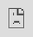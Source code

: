 ```yaml
---
marp: true
title: Petit cours d'épidémiologie mathématique - Temps de résidence dans les compartiments
description: Julien Arino - Petit cours d'épidémiologie mathématique - Cours 09 - Temps de résidence dans les compartiments
theme: default
math: mathjax
paginate: false
size: 16:9
---
```


<style>
  .theorem {
    text-align:justify;
    background-color:#16a085;
    border-radius:20px;
    padding:10px 20px 10px 20px;
    box-shadow: 0px 1px 5px #999;  margin-bottom: 10px;
  }
  .definition {
    text-align:justify;
    background-color:#ededde;
    border-radius:20px;
    padding:10px 20px 10px 20px;
    box-shadow: 0px 1px 5px #999;
    margin-bottom: 10px;
  }
  img[alt~="center"] {
    display: block;
    margin: 0 auto;
  }
</style>

<!-- _backgroundImage: "linear-gradient(to top, #85110d, 1%, white)" -->
# Petit cours d'épidémiologie mathématique<br/>Temps de résidence dans les compartiments

Julien Arino [![width:32px](https://raw.githubusercontent.com/julien-arino/petit-cours-epidemio-mathematique/main/FIGS/email-round.png)](mailto:Julien.Arino@umanitoba.ca) [![width:32px](https://raw.githubusercontent.com/julien-arino/petit-cours-epidemio-mathematique/main/FIGS/world-wide-web.png)](https://julien-arino.github.io/) [![width:32px](https://raw.githubusercontent.com/julien-arino/petit-cours-epidemio-mathematique/main/FIGS/github-icon.png)](https://github.com/julien-arino)

Department of Mathematics & Data Science Nexus
University of Manitoba*

<div style = "font-size:18px; margin-top:-10px; padding-bottom:30px;"></div>

Centre canadien de modélisation des maladies (CCDM/CCMM)
NSERC-PHAC EID Modelling Consortium (CANMOD, MfPH, OMNI/RÉUNIS)

<div style = "text-align: justify; position: relative; bottom: -5%; font-size:25px;">
* The University of Manitoba campuses are located on original lands of Anishinaabeg, Cree, Oji-Cree, Dakota and Dene peoples, and on the homeland of the Métis Nation.</div>

--- 

<!-- _backgroundImage: "radial-gradient(white,80%,#f1c40f)" -->
# Plan de ce cours

- Juste ce qu'il faut de probabilité
- Distributions utilisées ici
- Un modèle simple de cohorte
- Temps de séjour dans un modèle SIS
- De l'exponentielle à l'Erlang
- Risques compétitifs

---

# Pourquoi considérer la stochasticité?

- La vie résulte des interactions entre un nombre colossal de processus

- Chaque processus contient un certain degré d'imprécision. Par exemple, lorsqu'un virus se réplique, il saute une base ici et là; quand une cellule se divise lors de la mitose, le matériau n'est pas partagé 50%-50% entre les cellules filles; vous rencontrez un autre être humain et (en ces temps de COVID-19) oubliez de *ne pas* lui serrer la main

- Du fait de la répétition des ces imprécisions, il nait de l'incertitude

---

# Déterministe $\neq$ Stochastique

- Modèle déterministe: étant donné des conditions initiales et des paramètres, toutes les "réalisations" du processus sont identiques
- Modèle stochastique (on revient sur ça plus tard): étant donné des conditions initiales et des paramètres, aucune réalisation n'est la même

**Toutefois**: déterministe ne veut pas dire "aucune prise en compte de la stochasticité".. la stochasticité est juste cachée

Étudier les temps de séjour dans les compartiments permet de révéler cette stochasticité cachée

---

<!-- _backgroundImage: "linear-gradient(to bottom, #f1c40f, 20%, white)" -->
# <!--fit-->Juste ce qu'il faut de probabilité

---

# Quelques références

L'objet n'est pas ici de définir "proprement" les choses. Pour cela, on consultera par exemple:
- [Rényi](https://www.gabay-editeur.com/RENYI-Calcul-des-probabilites-avec-un-appendice-sur-la-Theorie-de-lInformation-1966)
- [Velenik](http://www.unige.ch/math/folks/velenik/cours.html) (cours pdf en ligne gratuits)

---

# Contexte général

Considérons un système $\Sigma$ qui peut être dans 2 états, $S_1$ et $S_2$

- $S_1$: fonctionne, $S_2$: cassé;
- $S_1$: vivant, $S_2$: mort;
- $S_1$: infecté, $S_2$: guéri;
- $\ldots$

---

Supposons que
- au temps $t=0$, $\Sigma$ est dans l'état $S_1$
- à un instant $t=\tau$, quelque chose se passe, entraînant le passage de $\Sigma$ de l'état $S_1$ à l'état $S_2$

Une **variable aléatoire** (v.a.) est une variable qui prend des valeurs .. aléatoires

Appelons $T$ la variable aléatoire
> temps que $\Sigma$ passe dans l'état $S_1$ avant de passer dans l'état $S_2$

On veut un *modèle* pour $T$

---

On prend une collection de systèmes $\Sigma_i$ dans l'état $S_1$ et cherche à obtenir une *loi* décrivant la **distribution** des temps passés par ces systèmes dans l'état $S_1$, i.e., une loi pour $T$

Pour ce faire, on conduit une **infinité** d'expériences et on observe le temps que le système prend, dans chaque cas, pour passer de $S_1$ en $S_2$

On déduit un modèle, qui dans ce contexte est une **distribution de probabilité**

---

![bg contain](https://raw.githubusercontent.com/julien-arino/petit-cours-epidemio-mathematique/main/FIGS/random_length_sample.png)

---

# Variables aléatoires discrètes ou continues

On suppose que $T$ est une v.a. **continue**, i.e., $T$ prend des valeurs continues. Exemples: 

- taille ou age si mesuré avec une très grande précision
- distance
- temps


Un autre type de v.a. sont les v.a. **discrètes**, qui prennent des valeurs dans un ensemble dénombrable. Exemples:

- pile ou face
- résultat d'un jet de dé
- taille d'une person en centimètres, âge en années (sans sous unités)

---

# Densité de probabilité

Supposons $T$ v.a.continue; elle a une **fonction de densité** $f$

- $f\geq 0$
- $\int_{-\infty}^{+\infty}f(s)ds=1$
- $\mathbb{P}(a\leq T\leq b)=\int_a^bf(t)dt$

![width:450px center](https://raw.githubusercontent.com/julien-arino/petit-cours-epidemio-mathematique/main/FIGS/distrib_a_b.png)

---

# Fonction de répartition

La **fonction de répartition** (ou **fonction de distribution cumulative**) est une fonction $F(t)$ qui caractérise la distribution de $T$, et est définie par
$$
F(s)=\mathbb{P}(T\leq s)=\int_{-\infty}^sf(x)dx
$$

![width:500px center](https://raw.githubusercontent.com/julien-arino/petit-cours-epidemio-mathematique/main/FIGS/cdf_auc.png)

---

# Propriétés de la fonction de répartition

- Puisque $f$ est positive, $F$ est croissante
- Puisque $f$ est une densité de probabilité, $\int_{-\infty}^{+\infty}f(s)ds=1$, et donc $\lim_{t\to\infty}F(t)=1$

![width:550px center](https://raw.githubusercontent.com/julien-arino/petit-cours-epidemio-mathematique/main/FIGS/cdf_plot.png)

---

# Moyenne (espérance mathématique)

Pour une v.a. continue $T$ avec densité de probabilité $f$, la **moyenne** (ou **espérance mathématique**) de $T$, notée $\bar T$ ou $E(T)$, est
$$
\tag{1}\label{eq:mean_value}
E(T)=\int_{-\infty}^{+\infty} tf(t)dt
$$

---

# Fonction de survie

Une autre façon de caractériser la distribution d'une variable aléatoire $T$ est en utilisant la fonction de **survie**


La fonction de survie d'une v.a. avec densité cumulative $F$ est donnée par
$$
\begin{equation}\tag{2}\label{eq:survival}
  \mathcal{S}(t)=1-F(t)=\mathbb{P}(T>t)
\end{equation}
$$

Ceci décrit le **temps de séjour** du système dans un état donné (le temps passé dans l'état)

$\mathcal{S}$ est une fonction décroissante (puisque $\mathcal{S}=1-F$ avec $F$ une densité cumulative), et $\mathcal{S}(0)=1$ si $T$ est une v.a. à valeurs positives

---

La **durée moyenne de survie** $\tau$ est
$$
\tau=E(T)=\int_0^\infty tf(t)dt
$$
Puisque $\lim\limits_{t\to\infty}t\mathcal{S}(t)=0$,
$$
\tag{3}\label{eq:mean_sojourn_time}
\tau=\int_0^\infty \mathcal{S}(t)dt
$$

**Durée attendue de vie future**
$$
\tag{4}\label{eq:expected_future_lifetime}
\frac{1}{\mathcal{S}(t_0)} \int_0^{\infty} t\,f(t+t_0)\,dt 
$$

---

<!-- _backgroundImage: "linear-gradient(to bottom, #f1c40f, 20%, white)" -->
# Distributions utilisées ici
---

# La distribution exponentielle

La v.a. $T$ a une **distribution exponentielle** si sa densité est de la forme

$$
\begin{equation}\label{eq:exp_distrib}
f(t)=\begin{cases}0&\textrm{si }t<0,\\
\theta e^{-\theta t}&\textrm{si }t\geq 0,
\end{cases}
\end{equation}
$$
avec $\theta>0$. Alors la fonction de survie est de la forme $\mathcal{S}(t)=e^{-\theta t}$, pour $t\geq 0$, et le temps moyen de séjour est
$$
\tau=\int_0^\infty e^{-\theta t}dt=\frac 1\theta
$$

---

# La distribution de Dirac

Soit $\omega>0$ donné. Si la survie prend la forme
$$
\mathcal{S}(t)=
\left\{
\begin{array}{ll}
1, & 0\leq t\leq\omega \\
0, & \omega<t
\end{array}
\right.
$$
alors $T$ a une distribution delta de Dirac delta $\delta_\omega(t)$, et le temps moyen de séjour est
$$
\tau=\int_0^\omega dt=\omega
$$
avec une variance $\sigma^2=0$

---

# La distribution Gamma

Une v.a. $X$ suit une **loi Gamma** de **paramètre de forme** $k$ et **paramètre d'échelle** $\theta$ (ou **paramètre d'intensité** $\beta = 1/\theta$) (tous strictement positifs), et l'on note $X\,\sim\Gamma(k, \theta)$, si sa densité de probabilité est de la forme 

$$
f(x;k,\theta) = \frac{x^{k-1} \mathrm{e}^{-\frac{x}{\theta}}}{\Gamma ( k)\theta ^k}
$$

où $x>0$ et $\Gamma$ est la fonction Gamma d'Euler, définie, pour tout $z\in\mathbb{C}$ t.q. $\Re(z) > 0$, par 
$$
\Gamma : z \mapsto \int_0^{+\infty}  t^{z-1}\,\mathrm{e}^{-t}\,\mathrm{d}t
$$


---

# Quelques propriétés de la Gamma

L'espérance mathématique est $k\theta$ et la variance $k\theta^2$

La fonction de survie est
$$
\mathcal{S}(t)=
1-\frac{1}{\Gamma(k)}\gamma\left(
k,\frac{t}{\theta} 
\right)
=1-\frac{1}{\Gamma(k)}\gamma\left(
k,\beta t
\right)
$$
où 
$$
\gamma(a,x)=\int_0^x t^{a-1}{\rm e}^{-t}{\rm d}t
$$
est une fonction gamma incomplète

---

<!-- _backgroundImage: "linear-gradient(to bottom, #f1c40f, 20%, white)" -->
# Un modèle simple de cohorte

---

# Un modèle pour une cohorte avec seulement de la mortalité

Considérons une population consistant d'individus nés au même instant (une **cohorte**), par exemple, la même année

Supposons

- Au temps $t=0$, il y a $N_0>0$ individus
- On regroupe toutes les causes de mortalité
- La durée de la vie d'un individu avant son décés est une variable aléatoire continue $T$, avec densité $f(t)$ et fonction de survie $P(t)$

---

# Le modèle

Soit $N(t)$ la population au temps $t\geq 0$. Alors

$$
\begin{equation}\label{eq:N_general}\tag{8}
N(t)=N_0P(t)
\end{equation}
$$

$P(t)$ donne la proportion de la cohorte toujours vivante au temps $t$, donc $N_0P(t)$ est le nombre d'individus dans la cohorte toujours vivants au temps $t$

---

# Cas où $T$ est distribuée exponentiellement

Supposons que $T$ a une distribution exponentielle de moyenne $1/d$ (ou de paramètre $d$), $f(t)=de^{-dt}$. Alors la fonction de survie est $P(t)=e^{-dt}$, et $\eqref{eq:N_general}$ s'écrit

$$
\begin{equation}\label{eq:N}
N(t)=N_0e^{-dt}
\end{equation}
$$
Remarquons que
$$
\begin{align*}
\frac{d}{dt} N(t) &= -dN_0e^{-dt} \\
&= -dN(t)
\end{align*}
$$
avec $N(0)=N_0$

$\implies$ L'ODE $N'=-dN$ fait (implicitement) l'hypothèse que l'espérance de vie à la naissance est distribuée exponentiellement

---

# Cas où $T$ a une distribution delta de Dirac

Supposons que $T$ a une distribution delta de Dirac à $t=\omega$, soit la fonction de survie
$$
P(t)=\begin{cases}
1, & 0\leq t\leq\omega\\
0, & t>\omega
\end{cases}
$$
Alors $\eqref{eq:N_general}$ s'écrit
$$
\begin{equation}\label{eq:N2}
N(t)=\begin{cases}
N_0, & 0\leq t\leq\omega\\
0, & t>\omega
\end{cases}
\end{equation}
$$
Tous les individus survivent jusqu'au temps $t=\omega$, puis ils meurent tous au temps $t=\omega$

Ici, $N'=0$ partout sauf lorsque $t=\omega$, où la dérivée n'est pas définie

---

<!-- _backgroundImage: "linear-gradient(to bottom, #f1c40f, 20%, white)" -->
# <!--fit-->Temps de séjour dans un modèle SIS

---

![bg 80% right:40%](https://raw.githubusercontent.com/julien-arino/petit-cours-epidemio-mathematique/main/FIGS/figure_SIS_base_no_demography_general_recovery_vertical.png)

# <!--fit-->SIS avec guérison "trafiquée"

Modèle SIS EDO traditionnel suppose guérison à un taux *per capita* (souvent noté $\gamma$)

Ici, on suppose que, des individus infectés au temps $t_0$, une fraction $P(t-t_0)$ reste infectée au temps $t\geq t_0$

$\implies$ la fonction $P(t)$ est une fonction de survie pour $t\geq 0$

---

# Réduction de la dimension

On a
$$
S(t)+I(t)=N, \textrm{ ou encore, }S(t)=N-I(t)
$$

$N$ est constant (égal à la population totale au temps $t=0$), donc on peut déduire la valeur de $S(t)$, une fois $I(t)$ connu, de l'équation $S(t)=N-I(t)$

Donc on utilise $I(t)$ uniquement

---

# Modèle pour les individus infectieux

Integral equation for the number of infective individuals:
$$
\begin{equation}
I(t) = I_0(t)+ \int_0^t\beta\frac{(N-I(u))I(u)}{N} P(t-u)\ du
\label{eq:SIS_I}\tag{10}
\end{equation}
$$

- $I_0(t)$ nombre d'individus qui étaient infectieux au temps $t=0$ et le sont toujours au temps $t$
  - $I_0(t)$ positive, décroissante et t.q. $\lim_{t\to\infty}I_0(t)=0$
- Terme intégral (page suivante): nouvelles infections et guérisons

---

# Expression sous l'intégrale

Dans $\eqref{eq:SIS_I}$, le terme intégral

$$
\int_0^t\beta\frac{(N-I(u))I(u)}{N} P(t-u)\ du
$$
s'interprète comme suit:

- $\beta\frac{(N-I(u))I(u)}{N}=\beta\frac{S(u)I(u)}{N}$ taux auquel de nouveaux infectés sont crées au temps $u$
- $P(t-u)$ proportion des infectés au temps $u$ qui sont encore infectés au temps $t$

En intégrant sur $[0,t]$, on obtient le nombre d'individus infectés au temps $t$

---

# <!--fit-->Cas d'un temps de guérison exponentiallement distribué

Supposons que $P(t)$ t.q. le temps de séjour dans l'état infecté a une distribution exponentielle de moyenne $1/\gamma$, i.e., $P(t)=e^{-\gamma t}$

Supposons du reste que la fonction de condition initiale $I_0(t)$ s'écrit
$$
I_0(t)=I_0(0)e^{-\gamma t}
$$
avec $I_0(0)$ le nombre d'infectieux au temps $t=0$. Cela vient en considérant une cohorte d'individus initialement infectés et en employant un modèle comme $\eqref{eq:N_general}$

$\eqref{eq:SIS_I}$ devient
$$
\begin{equation}\label{eq:I_ODE}\tag{11}
I(t)=I_0(0)e^{-\gamma t}+\int_0^t \beta\ \frac{(N-I(u))I(u)}{N}\ e^{-\gamma (t-u)}\ du
\end{equation}
$$

---

Donc, si l'on dérive $\eqref{eq:I_ODE}$ par rapport au temps, on obtient
$$
\begin{align*}
I'(t) &= -\gamma I_0(0)e^{-\gamma t}-\gamma\int_0^t \beta\frac{(N-I(u))I(u)}{N}e^{-\gamma(t-u)}du \\
&\quad +\beta \frac{(N-I(t))I(t)}{N} \\
&= -\gamma\left(I_0(0)e^{-\gamma t}+
\int_0^t \beta\frac{(N-I(u))I(u)}{N}e^{-\gamma(t-u)}du\right) \\
&\quad +\beta \frac{(N-I(t))I(t)}{N} \\
&= \beta \frac{(N-I(t))I(t)}{N}-\gamma I(t)
\end{align*}
$$
qui est l'équation classique d'un modèle SIS en EDO en absence de démographie

---

# <!--fit-->Cas d'un temps de guérison Dirac distribué

Supposons que la durée d'infection a une fonction de survie
$$
P(t)=\begin{cases}
1, & 0\leq t\leq\omega\\
0, & t>\omega
\end{cases}
$$
i.e., le temps de séjour dans le compartiment infecté est distribué selon une loi delta de Dirac de paramètre $\omega>0$
 
Dans ce cas, $\eqref{eq:SIS_I}$ devient
$$
\begin{equation}\label{eq:I_DDE}\tag{12}
I(t)=I_0(t)+\int_{t-\omega}^t \beta\ \frac{(N-I(u))I(u)}{N}\ du
\end{equation}
$$
L'expression de $I_0(t)$ est plus compliquée à obtenir ici. On suppose toutefois que $I_0(t)$ disparait pour $t>\omega$

---

Quand on la différentie par rapport au temps, $\eqref{eq:I_DDE}$ devient, pour $t\geq\omega$
$$
I'(t)=I_0'(t)+\beta\frac{(N-I(t))I(t)}{N}
-\beta\frac{\left(N-I(t-\omega)\right)I(t-\omega)}{N}
$$
Puisque $I_0(t)$ disparait pour $t>\omega$, on obtient l'équation differentielle à retard (EDR)
$$
I'(t)=\beta\frac{(N-I(t))I(t)}{N}
-\beta\frac{(N-I(t-\omega))I(t-\omega)}{N}
$$

---

# Ce que l'on sait à ce stade

- Le temps de séjour dans les compartiments joue un rôle important dans la détermination du type de modèle que l'on considère
- Tous les modèles EDO compartimentaux, quand ils utilisent des termes de la forme $\kappa X$, font l'hypothèse que le temps de séjour dans les compartiments est distribué exponentiellement avec moyenne $1/\kappa$
- À l'autre extrémité du spectre, les EDR à retard discret $\tau$ font l'hypothèse d'un temps de séjour constant $\tau$, égal pour tous les individus
- Les deux sont probablement vrais parfois, mais la réalité est sans nul doute souvent quelque part entre les deux

---

<!-- _backgroundImage: "linear-gradient(to bottom, #f1c40f, 20%, white)" -->
# <!--fit-->De l'exponentielle à l'Erlang

<div style = "position: relative; bottom: -40%; font-size:20px;">

JA & Portet. [A simple model for COVID-19](http://dx.doi.org/10.1016/j.idm.2020.04.002). *Infectious Disease Modelling* **5**:309-315 (2020)
</div>

---

![contain](https://raw.githubusercontent.com/julien-arino/petit-cours-epidemio-mathematique/main/FIGS/survival_exponential.png)

---

# Des problèmes de la distribution exponentielle

- La survie tombe vite
- La survie continue bien après la moyenne
- Acceptable si ce qui compte c'est la durée moyenne du temps de séjour dans un compartiment (par exemple, dynamique à long terme)
- Moins acceptable si on s'intéresse à une dynamique sur le court terme
- Un autre problème: l'exponentielle avec paramètre $\theta$ a une espérance $1/\theta$ et un écart type $1/\theta$, i.e., un paramètre unique contrôle la moyenne et la dispersion autour de la moyenne

---

# <!--fit-->Une "réparation" simple: faire des sommes

$X_1$ et $X_2$ 2 v.a. indépendantes et identiquement distribuées (i.i.d.) avec paramètres $\theta_1$ et $\theta_2$. Alors la densité de la v.a. $Z=X_1+X_2$ est donnée par la convolution
$$
\begin{align}
 f_Z(z) &= \int_{-\infty}^\infty f_{X_1}(x_1) f_{X_2}(z - x_1)\,dx_1\\
   &= \int_0^z \theta_1 e^{-\theta_1 x_1} \theta_2 e^{-\theta_2(z - x_1)} \, dx_1 \\
   &= \theta_1 \theta_2 e^{-\theta_2 z} \int_0^z e^{(\theta_2 - \theta_1)x_1}\,dx_1 \\
   &= \begin{cases}
        \dfrac{\theta_1 \theta_2}{\theta_2-\theta_1} \left(e^{-\theta_1 z} - e^{-\theta_2 z}\right) & \text{ si } \theta_1 \neq \theta_2 \\[0.15cm]
        \theta^2 z e^{-\theta z} & \text{ si } \theta_1 = \theta_2 =: \theta
      \end{cases}
 \end{align}
 $$

---

# La distribution d'Erlang

Densité d'une distribution d'Erlang
$$
f(x; k,\lambda)={\lambda^k x^{k-1} e^{-\lambda x} \over (k-1)!},\quad x,\lambda \geq 0
$$
$k$ **paramètre de forme**, $\lambda$ **paramètre d'intensité** (parfois on utilise le **paramètre d'échelle** $\beta = 1/\lambda$)

Donc, si $\theta_1=\theta_2$, $Z=X_1+X_2$ a la distribution
$$
f_Z(z)=\theta^2e^{-\theta z}
$$
i.e., une Erlang avec paramètre de forme $k=2$ et paramètre d'intensité $\theta$

---

# On peut continuer

$X_i$, $i=1,\ldots,N$, des v.a. exponentielles i.i.d. de paramètre $\theta$

Alors 
$$
Z = \sum_{i=1}^N X_i
$$ 
est Erlang distribuée avec paramètre d'intensité $\theta$ et paramètre de forme $N$


---

# Propriétés de la distribution d'Erlang

Une Erlang est une Gamma avec un paramètre de forme $k\in\mathbb{N}$ et récupère donc les propriétés de la Gamma. Densité ($k$ paramètre de forme, $\lambda$ paramètre d'intensité):
$$
f(t; k,\lambda)={\lambda^k t^{k-1} e^{-\lambda t} \over (k-1)!},\quad t,\lambda \geq 0
$$


Moyenne $k/\lambda$, variance $k/\lambda^2$

Survie
$$
\mathcal{S}(t; k,\lambda) = 
\sum_{n=0}^{k-1}\frac{1}{n!}e^{-\lambda t}(\lambda t)^n
$$

---

# <!--fit-->Comment utiliser dans un modèle compartimental?

- Supposons un processus à modéliser avec une durée moyenne $1/\mu$
- Si on prend un compartiment
$$
X'=-\mu X
$$
- Temps moyen passé dans $X$ est $1/\mu$

---

- Supposons un processus à modéliser avec une durée moyenne $1/\mu$
- Si on prend $N$ compartiments avec temps moyen de résidence $1/\varepsilon$ dans chaque
$$
\begin{align}
X_1' &= -\varepsilon X_1\\
&\;\;\vdots \\
X_k' &= \varepsilon X_{k-1}-\varepsilon X_k \\
&\;\;\vdots \\
X_N' &= \varepsilon X_{N-1}-\varepsilon X_N
\end{align}
$$
- Temps moyen passé dans $X_i$ est $1/\varepsilon$
- Temps moyen passé dans l'ensemble des compartiments est $N/\varepsilon$

$\implies$ si on prend $N/\varepsilon=1/\mu$, on a la même moyenne mais le temps passé dans l'ensemble des compartiments est Erlang-distribué au lieu d'être exponentiellement distribué

---

![bg contain 98%](https://raw.githubusercontent.com/julien-arino/petit-cours-epidemio-mathematique/main/FIGS/figure_residence_times_expo_Erlang_fr.png)

---

![width:1000px center](https://raw.githubusercontent.com/julien-arino/petit-cours-epidemio-mathematique/main/FIGS/expo_vs_erlang.png)

---

<div style="width:100%; height:100%">
  <iframe src="https://daytah-or-dahtah.ovh:3838/Erlang_shiny/" style="position:absolute; top:0px; left:0px; 
  width:100%; height:100%; border: none; overflow: hidden;"></iframe>
</div>

---

<!-- _backgroundImage: "linear-gradient(to bottom, #f1c40f, 20%, white)" -->
# <!--fit-->Risques compétitifs

---

# <!--fit-->Contexte
![bg right:41%](https://raw.githubusercontent.com/julien-arino/petit-cours-epidemio-mathematique/main/FIGS/figure_competing_risks_vertical.png)

On considère un système initialement dans un état $S_0$, et qui peut passer dans 2 états, $S_1$ ou $S_2$

Ce sont des **risques compétitifs**

---

# Taux de hasard (ou d'échec)

Le **taux de hasard** (ou **taux d'échec**) est
$$
\begin{align*}
h(t) &= \lim_{\Delta t\to 0}\frac{\mathcal{S}(t)-\mathcal{S}(t+\Delta t)}{\Delta t} \\
& = \lim_{\Delta t\to 0} \frac{\mathbb{P}( T<t+\Delta t | T\geq t)}{\Delta t} \\
&= \frac{f(t)}{\mathcal{S}(t)}
\end{align*}
$$

Donne la probabilité d'échec entre $t$ et $t+\Delta t$, sachant qu'on a survécu jusqu'à $t$

On a
$$
\tag{5}\label{eq:hazard_rate}
h(t)=-\frac{d}{dt}\ln\mathcal{S}(t)
$$

